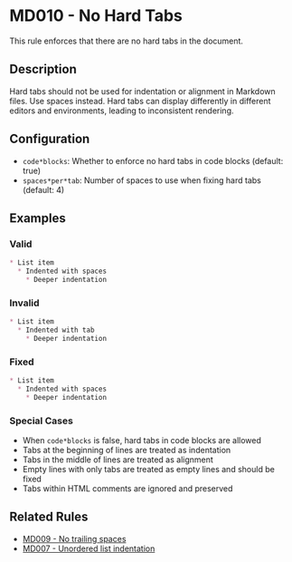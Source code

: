 # MD010 - No Hard Tabs

This rule enforces that there are no hard tabs in the document.

## Description

Hard tabs should not be used for indentation or alignment in Markdown files. Use spaces instead. Hard tabs can display differently in different editors and environments,
leading to inconsistent rendering.

## Configuration

- `code*blocks`: Whether to enforce no hard tabs in code blocks (default: true)
- `spaces*per*tab`: Number of spaces to use when fixing hard tabs (default: 4)

## Examples

<!-- rumdl-disable MD010 -->

### Valid

```markdown
* List item
  * Indented with spaces
    * Deeper indentation
```

### Invalid

```markdown
* List item
  * Indented with tab
    * Deeper indentation
```

### Fixed

```markdown
* List item
  * Indented with spaces
    * Deeper indentation
```

<!-- rumdl-enable MD010 -->

### Special Cases

- When `code*blocks` is false, hard tabs in code blocks are allowed
- Tabs at the beginning of lines are treated as indentation
- Tabs in the middle of lines are treated as alignment
- Empty lines with only tabs are treated as empty lines and should be fixed
- Tabs within HTML comments are ignored and preserved

## Related Rules

- [MD009 - No trailing spaces](md009.md)
- [MD007 - Unordered list indentation](md007.md)
